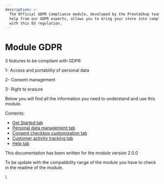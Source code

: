 ```yaml
---
description: >-
  The Official GDPR Compliance module, developed by the PrestaShop team with
  help from our GDPR experts, allows you to bring your store into compliance
  with this EU regulation.
---
```


# Module GDPR



3 features to be compliant with GDPR

&#x20;1- Access and portability of personal data&#x20;

2- Consent management&#x20;

3- Right to erasure



Below you will find all the information you need to understand and use this module.&#x20;

Contents:

* [Get Started tab](get-started.md)
* [Personal data management tab](personal-data-management/)
* [Consent checkbox customization tab](consent-checkbox-customization.md)
* [Customer activity tracking tab](customer-activity-tracking.md)
* [Help tab](help.md)



This documentation has been written for the module version 2.0.0

To be update with the compatibility range of the module you have to check in the readme of the module.



\






